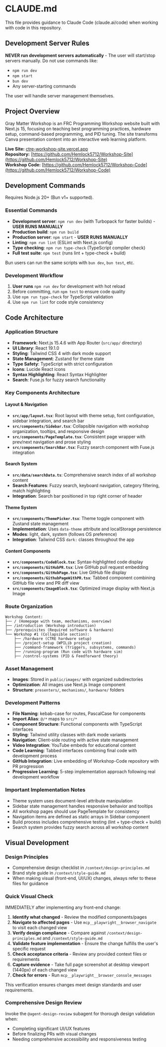 # CLAUDE.md

This file provides guidance to Claude Code (claude.ai/code) when working with code in this repository.

## Development Server Rules
**NEVER run development servers automatically** - The user will start/stop servers manually. Do not use commands like:
- `npm run dev`
- `npm start` 
- `bun dev`
- Any server-starting commands

The user will handle server management themselves.

## Project Overview
Gray Matter Workshop is an FRC Programming Workshop website built with Next.js 15, focusing on teaching best programming practices, hardware setup, command-based programming, and PID tuning. The site transforms Canva presentation content into an interactive web learning platform.

**Live Site:** [ctre-workshop-site.vercel.app](https://ctre-workshop-site.vercel.app)  
**Repository:** [https://github.com/Hemlock5712/Workshop-Site](https://github.com/Hemlock5712/Workshop-Site)  
**Workshop Code:** [https://github.com/Hemlock5712/Workshop-Code](https://github.com/Hemlock5712/Workshop-Code)

## Development Commands

Requires Node.js 20+ (Bun v1+ supported).

### Essential Commands
- **Development server**: `npm run dev` (with Turbopack for faster builds) - **USER RUNS MANUALLY**
- **Production build**: `npm run build`
- **Production server**: `npm start` - **USER RUNS MANUALLY**
- **Linting**: `npm run lint` (ESLint with Next.js config)
- **Type checking**: `npm run type-check` (TypeScript compiler check)
- **Full test suite**: `npm test` (runs lint + type-check + build)

Bun users can run the same scripts with `bun dev`, `bun test`, etc.

### Development Workflow
1. **User runs** `npm run dev` for development with hot reload
2. Before committing, run `npm test` to ensure code quality
3. Use `npm run type-check` for TypeScript validation
4. Use `npm run lint` for code style consistency

## Code Architecture

### Application Structure
- **Framework**: Next.js 15.4.6 with App Router (`src/app/` directory)
- **UI Library**: React 19.1.0
- **Styling**: Tailwind CSS 4 with dark mode support
- **State Management**: Zustand for theme state
- **Type Safety**: TypeScript with strict configuration
- **Icons**: Lucide React icons
- **Syntax Highlighting**: React Syntax Highlighter
- **Search**: Fuse.js for fuzzy search functionality

### Key Components Architecture

#### Layout & Navigation
- **`src/app/layout.tsx`**: Root layout with theme setup, font configuration, sidebar integration, and search bar
- **`src/components/Sidebar.tsx`**: Collapsible navigation with workshop organization, tooltips, and responsive design
- **`src/components/PageTemplate.tsx`**: Consistent page wrapper with prev/next navigation and prose styling
- **`src/components/SearchBar.tsx`**: Fuzzy search component with Fuse.js integration

#### Search System
- **`src/data/searchData.ts`**: Comprehensive search index of all workshop content
- **Search Features**: Fuzzy search, keyboard navigation, category filtering, match highlighting
- **Integration**: Search bar positioned in top right corner of header

#### Theme System
- **`src/components/ThemePicker.tsx`**: Theme toggle component with Zustand state management
- **Implementation**: Uses `data-theme` attribute and localStorage persistence
- **Modes**: light, dark, system (follows OS preference)
- **Integration**: Tailwind CSS `dark:` classes throughout the app

#### Content Components
- **`src/components/CodeBlock.tsx`**: Syntax-highlighted code display
- **`src/components/GitHubPR.tsx`**: Live GitHub pull request embedding
- **`src/components/GitHubPage.tsx`**: Live GitHub file display
- **`src/components/GithubPageWithPR.tsx`**: Tabbed component combining GitHub file view and PR diff view
- **`src/components/ImageBlock.tsx`**: Optimized image display with Next.js Image

### Route Organization
```
Workshop Content:
├── / (Homepage with team, mechanisms, overview)
├── /introduction (Workshop introduction)
├── /prerequisites (Required software & hardware)
└── Workshop #1 (Collapsible section):
    ├── /hardware (CTRE hardware setup)
    ├── /project-setup (WPILib project creation)
    ├── /command-framework (Triggers, subsystems, commands)
    ├── /running-program (Run code with hardware sim)
    ├── /control-systems (PID & Feedforward theory)
```

### Asset Management
- **Images**: Stored in `public/images/` with organized subdirectories
- **Optimization**: All images use Next.js Image component
- **Structure**: `presenters/`, `mechanisms/`, `hardware/` folders

### Development Patterns
- **File Naming**: kebab-case for routes, PascalCase for components
- **Import Alias**: `@/*` maps to `src/*`
- **Component Structure**: Functional components with TypeScript interfaces
- **Styling**: Tailwind utility classes with dark mode variants
- **Navigation**: Client-side routing with active state management
- **Video Integration**: YouTube embeds for educational content
- **Code Learning**: Tabbed interfaces combining final code with development process
- **GitHub Integration**: Live embedding of Workshop-Code repository with PR progression
- **Progressive Learning**: 5-step implementation approach following real development workflow

### Important Implementation Notes
- Theme system uses document-level attribute manipulation
- Sidebar state management handles responsive behavior and tooltips
- All workshop pages should use PageTemplate for consistency
- Navigation items are defined as static arrays in Sidebar component
- Build process includes comprehensive testing (lint + type-check + build)
- Search system provides fuzzy search across all workshop content

## Visual Development

### Design Principles
- Comprehensive design checklist in `/context/design-principles.md`
- Brand style guide in `/context/style-guide.md`
- When making visual (front-end, UI/UX) changes, always refer to these files for guidance

### Quick Visual Check
IMMEDIATELY after implementing any front-end change:
1. **Identify what changed** - Review the modified components/pages
2. **Navigate to affected pages** - Use `mcp__playwright__browser_navigate` to visit each changed view
3. **Verify design compliance** - Compare against `/context/design-principles.md` and `/context/style-guide.md` 
4. **Validate feature implementation** - Ensure the change fulfills the user's specific request
5. **Check acceptance criteria** - Review any provided context files or requirements
6. **Capture evidence** - Take full page screenshot at desktop viewport (1440px) of each changed view
7. **Check for errors** - Run `mcp__playwright__browser_console_messages`

This verification ensures changes meet design standards and user requirements.

### Comprehensive Design Review
Invoke the `@agent-design-review` subagent for thorough design validation when:
- Completing significant UI/UX features
- Before finalizing PRs with visual changes
- Needing comprehensive accessibility and responsiveness testing